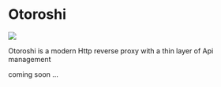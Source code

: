 # Otoroshi

<img src="https://github.com/MAIF/otoroshi/raw/master/resources/otoroshi-logo.png"></img>

Otoroshi is a modern Http reverse proxy with a thin layer of Api management

coming soon ...